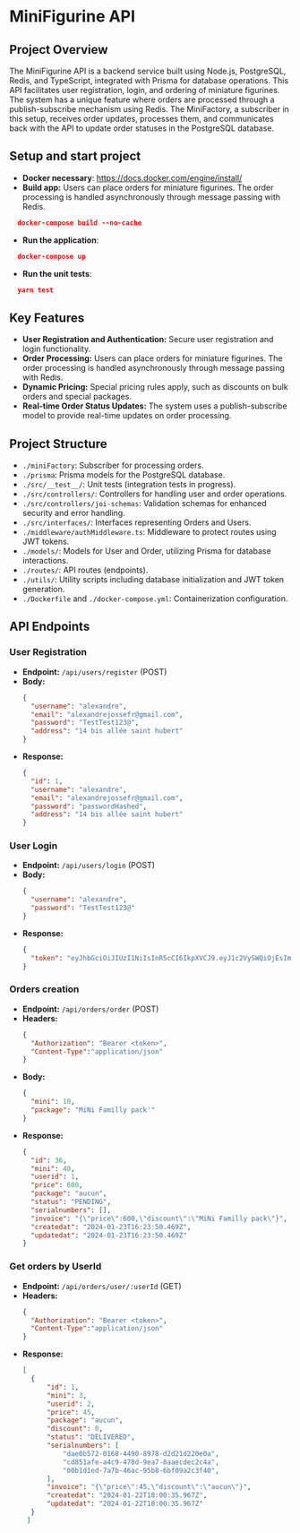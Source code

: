 # MiniFigurine API

## Project Overview
The MiniFigurine API is a backend service built using Node.js, PostgreSQL, Redis, and TypeScript, integrated with Prisma for database operations. This API facilitates user registration, login, and ordering of miniature figurines. The system has a unique feature where orders are processed through a publish-subscribe mechanism using Redis. The MiniFactory, a subscriber in this setup, receives order updates, processes them, and communicates back with the API to update order statuses in the PostgreSQL database.

## Setup and start project
- **Docker necessary**: https://docs.docker.com/engine/install/
- **Build app:** Users can place orders for miniature figurines. The order processing is handled asynchronously through message passing with Redis.
```json
  docker-compose build --no-cache
```
- **Run the application**:
```json
  docker-compose up
```

- **Run the unit tests**:
```json
  yarn test
```

## Key Features
- **User Registration and Authentication:** Secure user registration and login functionality.
- **Order Processing:** Users can place orders for miniature figurines. The order processing is handled asynchronously through message passing with Redis.
- **Dynamic Pricing:** Special pricing rules apply, such as discounts on bulk orders and special packages.
- **Real-time Order Status Updates:** The system uses a publish-subscribe model to provide real-time updates on order processing.

## Project Structure
- `./miniFactory`: Subscriber for processing orders.
- `./prisma`: Prisma models for the PostgreSQL database.
- `./src/__test__/`: Unit tests (integration tests in progress).
- `./src/controllers/`: Controllers for handling user and order operations.
- `./src/controllers/joi-schemas`: Validation schemas for enhanced security and error handling.
- `./src/interfaces/`: Interfaces representing Orders and Users.
- `./middleware/authMiddleware.ts`: Middleware to protect routes using JWT tokens.
- `./models/`: Models for User and Order, utilizing Prisma for database interactions.
- `./routes/`: API routes (endpoints).
- `./utils/`: Utility scripts including database initialization and JWT token generation.
- `./Dockerfile` and `./docker-compose.yml`: Containerization configuration.

## API Endpoints

### User Registration
- **Endpoint:** `/api/users/register` (POST)
- **Body:**
  ```json
  {
    "username": "alexandre",
    "email": "alexandrejossefr@gmail.com",
    "password": "TestTest123@",
    "address": "14 bis allée saint hubert"
  }
- **Response:**
  ```json
  {
    "id": 1,
    "username": "alexandre",
    "email": "alexandrejossefr@gmail.com",
    "password": "passwordHashed",
    "address": "14 bis allée saint hubert"
  }
  ```
### User Login
- **Endpoint:** `/api/users/login` (POST)
- **Body:**
  ```json
  {
    "username": "alexandre",
    "password": "TestTest123@"
  }
  ```
- **Response:**
  ```json
  {
    "token": "eyJhbGciOiJIUzI1NiIsInR5cCI6IkpXVCJ9.eyJ1c2VySWQiOjEsImlhdCI6MTcwNjAyNjAyMiwiZXhwIjoxNzA2MDI5NjIyfQ.sXUh024InxcgTSoWf-XyHaLoDWXWNzLthFG1uyMuLTs",
  }
  ```
### Orders creation
- **Endpoint:** `/api/orders/order` (POST)
- **Headers:**
  ```json
  {
    "Authorization": "Bearer <token>",
    "Content-Type":"application/json"
  }
  ```
- **Body:**
  ```json
  {
    "mini": 10,
    "package": "MiNi Familly pack'"
  }
  ```
- **Response:**
  ```json
  {
    "id": 36,
    "mini": 40,
    "userid": 1,
    "price": 600,
    "package": "aucun",
    "status": "PENDING",
    "serialnumbers": [],
    "invoice": "{\"price\":600,\"discount\":\"MiNi Familly pack\"}",
    "createdat": "2024-01-23T16:23:50.469Z",
    "updatedat": "2024-01-23T16:23:50.469Z"
  }
  ```
### Get orders by UserId
- **Endpoint:** `/api/orders/user/:userId` (GET)
- **Headers:**
  ```json
  {
    "Authorization": "Bearer <token>",
    "Content-Type":"application/json"
  }
  ```
- **Response:**
  ```json
  [
    {
        "id": 1,
        "mini": 3,
        "userid": 2,
        "price": 45,
        "package": "aucun",
        "discount": 0,
        "status": "DELIVERED",
        "serialnumbers": [
            "dae0b572-0168-4490-8978-d2d21d220e0a",
            "cd851afe-a4c9-478d-9ea7-8aaecdec2c4a",
            "00b1d1ed-7a7b-46ac-95b8-6bf09a2c3f40",
        ],
        "invoice": "{\"price\":45,\"discount\":\"aucun\"}",
        "createdat": "2024-01-22T18:00:35.967Z",
        "updatedat": "2024-01-22T18:00:35.967Z"
    }
   ]
  ```